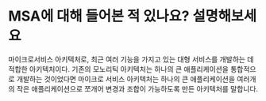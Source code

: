 # MSA에 대해 들어본 적 있나요? 설명해보세요

마이크로서비스 아키텍처로, 최근 여러 기능을 가지고 있는 대형 서비스를 개발하는 데 적합한 아키텍처이다. 기존의 모노리틱 아키텍처는 하나의 큰 애플리케이션을 통합적으로 개발하는 것이었다면 마이크로 서비스 아키텍처는 하나의 큰 애플리케이션을 여러개의 작은 애플리케이션으로 쪼개어 변경과 조합이 가능하도록 만든 아키텍처를 말합니다.